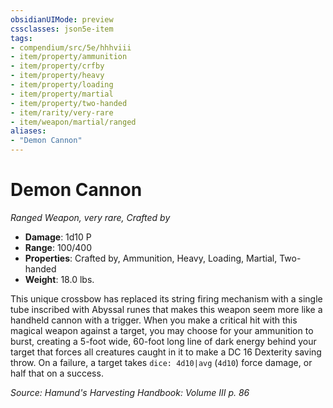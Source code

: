 ```yaml
---
obsidianUIMode: preview
cssclasses: json5e-item
tags:
- compendium/src/5e/hhhviii
- item/property/ammunition
- item/property/crfby
- item/property/heavy
- item/property/loading
- item/property/martial
- item/property/two-handed
- item/rarity/very-rare
- item/weapon/martial/ranged
aliases: 
- "Demon Cannon"
---
```

# Demon Cannon
*Ranged Weapon, very rare, Crafted by*  

- **Damage**: 1d10 P
- **Range**: 100/400
- **Properties**: Crafted by, Ammunition, Heavy, Loading, Martial, Two-handed
- **Weight**: 18.0 lbs.

This unique crossbow has replaced its string firing mechanism with a single tube inscribed with Abyssal runes that makes this weapon seem more like a handheld cannon with a trigger. When you make a critical hit with this magical weapon against a target, you may choose for your ammunition to burst, creating a 5-foot wide, 60-foot long line of dark energy behind your target that forces all creatures caught in it to make a DC 16 Dexterity saving throw. On a failure, a target takes `dice: 4d10|avg` (`4d10`) force damage, or half that on a success.

*Source: Hamund's Harvesting Handbook: Volume III p. 86*